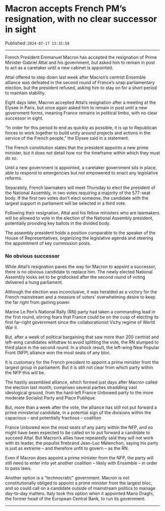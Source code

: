 # Macron accepts French PM’s resignation, with no clear successor in sight

Published :`2024-07-17 13:35:58`

---

French President Emmanuel Macron has accepted the resignation of Prime Minister Gabriel Attal and his government, but asked him to remain in post to act as a caretaker until a new cabinet is appointed.

Attal offered to step down last week after Macron’s centrist Ensemble alliance was defeated in the second round of France’s snap parliamentary election, but the president refused, asking him to stay on for a short period to maintain stability.

Eight days later, Macron accepted Attal’s resignation after a meeting at the Elysee in Paris, but once again asked him to remain in post until a new government forms, meaning France remains in political limbo, with no clear successor in sight.

“In order for this period to end as quickly as possible, it is up to Republican forces to work together to build unity around projects and actions in the service of the French people,” the Elysee said in a statement.

The French constitution states that the president appoints a new prime minister, but it does not detail how nor the timeframe within which they must do so.

Until a new government is appointed, a caretaker government sits in place, able to respond to emergencies but not empowered to enact any legislative reforms.

Separately, French lawmakers will meet Thursday to elect the president of the National Assembly, in two votes requiring a majority of the 577-seat body. If the first two votes don’t elect someone, the candidate with the largest support in parliament will be selected in a third vote.

Following their resignation, Attal and his fellow ministers who are lawmakers will be allowed to vote in the election of the National Assembly president, potentially providing key ballots in the divided body.

The assembly president holds a position comparable to the speaker of the House of Representatives, organizing the legislative agenda and steering the appointment of key commission posts.

### No obvious successor

While Attal’s resignation paves the way for Macron to appoint a successor, there is no obvious candidate to replace him. The newly elected National Assembly looks set to be gridlocked after the second round of voting delivered a hung parliament.

Although the election was inconclusive, it was heralded as a victory for the French mainstream and a measure of voters’ overwhelming desire to keep the far right from gaining power.

Marine Le Pen’s National Rally (RN) party had taken a commanding lead in the first round, stirring fears that France could be on the cusp of electing its first far-right government since the collaborationist Vichy regime of World War II.

But, after a week of political bargaining that saw more than 200 centrist and left-wing candidates withdraw to avoid splitting the vote, the RN slumped to third place in the second round. In a shock result, the left-wing New Popular Front (NFP) alliance won the most seats of any bloc.

It is customary for the French president to appoint a prime minister from the largest group in parliament. But it is still not clear from which party within the NFP this will be.

The hastily assembled alliance, which formed just days after Macron called the election last month, comprises several parties straddling vast ideological ground, from the hard-left France Unbowed party to the more moderate Socialist Party and Place Publique.

But, more than a week after the vote, the alliance has still not put forward a prime ministerial candidate, in a potential sign of the divisions within the capacious – and potentially fractious – coalition

France Unbowed won the most seats of any party within the NFP, and so might have been expected to be called on to put forward a candidate to succeed Attal. But Macron’s allies have repeatedly said they will not work with its leader, the populist firebrand Jean-Luc Mélenchon, saying his party is just as extreme – and therefore unfit to govern – as the RN.

Even if Macron does appoint a prime minister from the NFP, the party will still need to enter into yet another coalition – likely with Ensemble – in order to pass laws.

Another option is a “technocratic” government. Macron is not constitutionally obliged to appoint a prime minister from the largest bloc, and so could call on a candidate outside of mainstream politics to manage day-to-day matters. Italy took this option when it appointed Mario Draghi, the former head of the European Central Bank, to run its government.

---

